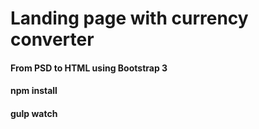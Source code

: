 # Landing page with currency converter
#### From PSD to HTML using Bootstrap 3

#### npm install
#### gulp watch